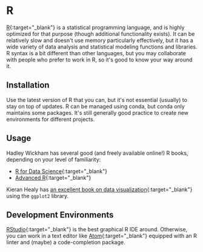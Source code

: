 # R

[R](https://www.r-project.org/){:target="_blank"} is a statistical programming language, and is highly optimized for that purpose (though additional functionality exists). It can be relatively slow and doesn't use memory particularly effectively, but it has a wide variety of data analysis and statistical modeling functions and libraries. R syntax is a bit different than other languages, but you may collaborate with people who prefer to work in R, so it's good to know your way around it.

## Installation

Use the latest version of R that you can, but it's not essential (usually) to stay on top of updates. R can be managed using conda, but conda only maintains some packages. It's still generally good practice to create new environments for different projects.

## Usage

Hadley Wickham has several good (and freely available online!) R books, depending on your level of familiarity:

* [R for Data Science](https://r4ds.had.co.nz/){:target="_blank"}
* [Advanced R](https://adv-r.hadley.nz/){:target="_blank"}

Kieran Healy has [an excellent book on data visualization](https://datacarpentry.org/R-ecology-lesson/01-intro-to-r.html){:target="_blank"} using the `ggplot2` library.

## Development Environments

[RStudio](https://www.rstudio.com/){:target="_blank"} is the best graphical R IDE around. Otherwise, you can work in a text editor like [Atom](https://atom.io){:target="_blank"} equipped with an R linter and (maybe) a code-completion package.
